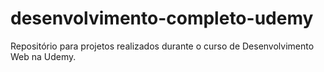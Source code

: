 # desenvolvimento-completo-udemy
Repositório para projetos realizados durante o curso de Desenvolvimento Web na Udemy.
